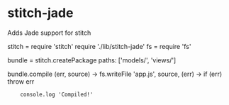 stitch-jade
===========

Adds Jade support for stitch

  stitch = require 'stitch'
  require './lib/stitch-jade'
  fs = require 'fs'

  bundle = stitch.createPackage paths: ['models/', 'views/']

  bundle.compile (err, source) ->
  	fs.writeFile 'app.js', source, (err) ->
  		if (err)
  			throw err
		
  		console.log 'Compiled!'